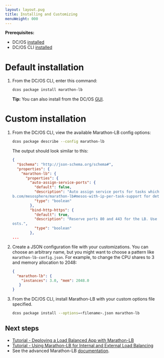 ```yaml
---
layout: layout.pug
title: Installing and Customizing
menuWeight: 000
---
```



**Prerequisites:**

- DC/OS [installed](/docs/1.10/installing/)
- DC/OS CLI [installed](/docs/1.10/cli/install/)

# Default installation

1.  From the DC/OS CLI, enter this command:

    ```bash
    dcos package install marathon-lb
    ```
    
    **Tip:** You can also install from the DC/OS [GUI](/docs/1.10/gui/). 


# Custom installation

1.  From the DC/OS CLI, view the available Marathon-LB config options:

    ```bash
    dcos package describe --config marathon-lb
    ```
    
    The output should look similar to this:
    
    ```json
    {
      "$schema": "http://json-schema.org/schema#",
      "properties": {
        "marathon-lb": {
          "properties": {
            "auto-assign-service-ports": {
              "default": false,
              "description": "Auto assign service ports for tasks which use IP-per-task. See https://githu
    b.com/mesosphere/marathon-lb#mesos-with-ip-per-task-support for details.",
              "type": "boolean"
            },
            "bind-http-https": {
              "default": true,
              "description": "Reserve ports 80 and 443 for the LB. Use this if you intend to use virtual h
    osts.",
              "type": "boolean"
            },
    ...
    ```
    
1.  Create a JSON configuration file with your customizations. You can choose an arbitrary name, but you might want to choose a pattern like `marathon-lb-config.json`. For example, to change the CPU shares to 3 and memory allocation to 2048:
    
    ```json
    {
      "marathon-lb": {
        "instances": 3.0, "mem": 2048.0
       }
    }
    ```
    
4.  From the DC/OS CLI, install Marathon-LB with your custom options file specified. 

    ```bash
    dcos package install --options=<filename>.json marathon-lb
    ```

## Next steps

- [Tutorial - Deploying a Load Balanced App with Marathon-LB](/docs/1.10/networking/marathon-lb/marathon-lb-basic-tutorial/)
- [Tutorial - Using Marathon-LB for Internal and External Load Balancing](/docs/1.10/networking/marathon-lb/marathon-lb-advanced-tutorial/)
- See the advanced Marathon-LB [documentation](/docs/1.10/networking/marathon-lb/advanced/).